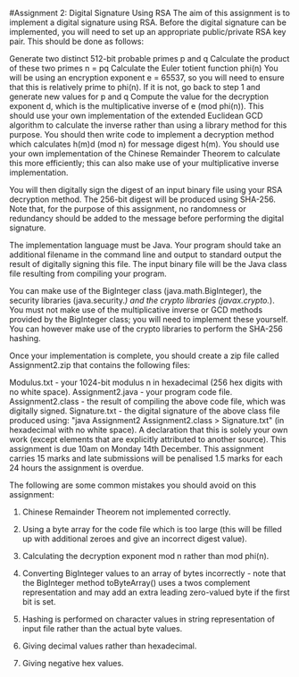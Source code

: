 #Assignment 2: Digital Signature Using RSA
The aim of this assignment is to implement a digital signature using RSA. Before the digital signature can be implemented, you will need to set up an appropriate public/private RSA key pair. This should be done as follows:

Generate two distinct 512-bit probable primes p and q
Calculate the product of these two primes n = pq
Calculate the Euler totient function phi(n)
You will be using an encryption exponent e = 65537, so you will need to ensure that this is relatively prime to phi(n). If it is not, go back to step 1 and generate new values for p and q
Compute the value for the decryption exponent d, which is the multiplicative inverse of e (mod phi(n)). This should use your own implementation of the extended Euclidean GCD algorithm to calculate the inverse rather than using a library method for this purpose.
You should then write code to implement a decryption method which calculates h(m)d (mod n) for message digest h(m). You should use your own implementation of the Chinese Remainder Theorem to calculate this more efficiently; this can also make use of your multiplicative inverse implementation.

You will then digitally sign the digest of an input binary file using your RSA decryption method. The 256-bit digest will be produced using SHA-256. Note that, for the purpose of this assignment, no randomness or redundancy should be added to the message before performing the digital signature.

The implementation language must be Java. Your program should take an additional filename in the command line and output to standard output the result of digitally signing this file. The input binary file will be the Java class file resulting from compiling your program.

You can make use of the BigInteger class (java.math.BigInteger), the security libraries (java.security.*) and the crypto libraries (javax.crypto.*). You must not make use of the multiplicative inverse or GCD methods provided by the BigInteger class; you will need to implement these yourself. You can however make use of the crypto libraries to perform the SHA-256 hashing.

Once your implementation is complete, you should create a zip file called Assignment2.zip that contains the following files:

Modulus.txt - your 1024-bit modulus n in hexadecimal (256 hex digits with no white space).
Assignment2.java - your program code file.
Assignment2.class - the result of compiling the above code file, which was digitally signed.
Signature.txt - the digital signature of the above class file produced using: "java Assignment2 Assignment2.class > Signature.txt" (in hexadecimal with no white space).
A declaration that this is solely your own work (except elements that are explicitly attributed to another source).
This assignment is due 10am on Monday 14th December. This assignment carries 15 marks and late submissions will be penalised 1.5 marks for each 24 hours the assignment is overdue.

The following are some common mistakes you should avoid on this assignment:

1. Chinese Remainder Theorem not implemented correctly.

2. Using a byte array for the code file which is too large (this will be filled up with additional zeroes and give an incorrect digest value).

3. Calculating the decryption exponent mod n rather than mod phi(n).

4. Converting BigInteger values to an array of bytes incorrectly - note that the BigInteger method toByteArray() uses a twos complement representation and may add an extra leading zero-valued byte if the first bit is set. 

5. Hashing is performed on character values in string representation of input file rather than the actual byte values.

6. Giving decimal values rather than hexadecimal.

7. Giving negative hex values.
